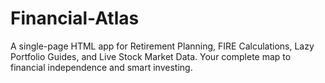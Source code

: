 # Financial-Atlas
A single-page HTML app for Retirement Planning, FIRE Calculations, Lazy Portfolio Guides, and Live Stock Market Data. Your complete map to financial independence and smart investing.
